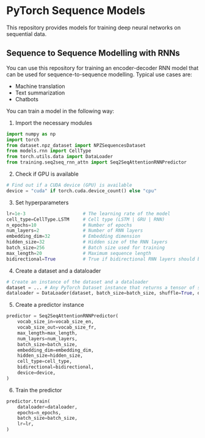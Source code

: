 # PyTorch Sequence Models

This repository provides models for training deep neural networks on sequential data.

## Sequence to Sequence Modelling with RNNs

You can use this repository for training an encoder-decoder RNN model that can be used for sequence-to-sequence modelling. Typical use cases are:

- Machine translation
- Text summarization
- Chatbots

You can train a model in the following way:

1. Import the necessary modules

```python
import numpy as np
import torch
from dataset.npz_dataset import NPZSequencesDataset
from models.rnn import CellType
from torch.utils.data import DataLoader
from training.seq2seq_rnn_attn import Seq2SeqAttentionRNNPredictor
```

2. Check if GPU is available

```python
# Find out if a CUDA device (GPU) is available
device = "cuda" if torch.cuda.device_count() else "cpu"
```

3. Set hyperparameters

```python
lr=1e-3                     # The learning rate of the model
cell_type=CellType.LSTM     # Cell type (LSTM | GRU | RNN)
n_epochs=10                 # Number of epochs
num_layers=2                # Number of RNN layers
embedding_dim=32            # Embedding dimension
hidden_size=32              # Hidden size of the RNN layers
batch_size=256              # Batch size used for training
max_length=20               # Maximum sequence length
bidirectional=True          # True if bidirectional RNN layers should be used, False otherwise
```

4. Create a dataset and a dataloader

```python
# Create an instance of the dataset and a dataloader
dataset = ... # Any PyTorch Dataset instance that returns a tensor of shape (batch_size, sequence_length)
dataloader = DataLoader(dataset, batch_size=batch_size, shuffle=True, drop_last=True)
```

5. Create a predictor instance

```python
predictor = Seq2SeqAttentionRNNPredictor(
    vocab_size_in=vocab_size_en,
    vocab_size_out=vocab_size_fr,
    max_length=max_length,
    num_layers=num_layers,
    batch_size=batch_size,
    embedding_dim=embedding_dim,
    hidden_size=hidden_size,
    cell_type=cell_type,
    bidirectional=bidirectional,
    device=device,
)
```

6. Train the predictor

```python
predictor.train(
    dataloader=dataloader,
    epochs=n_epochs,
    batch_size=batch_size,
    lr=lr,
)
```
